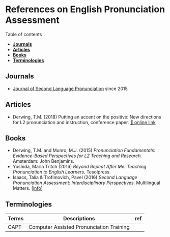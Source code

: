 # References on English Pronunciation Assessment

Table of contents

+ **[Journals](#journals)**  
+ **[Articles](#articles)**  
+ **[Books](#books)**  
+ **[Terminologies](#terminologies)**  

## Journals

+ [Journal of Second Language Pronunciation](https://benjamins.com/catalog/jslp) since 2015  


## Articles

+ Derwing, T.M. (2018) Putting an accent on the positive: New directions for L2 pronunciation and instruction, conference paper. [💾 online link](https://www.researchgate.net/publication/331227845)

## Books 

+ Derwing, T.M. and Munro, M.J. (2015) _Pronunciation Fundamentals: Evidence-Based Perspectives for L2 Teaching and Research._ Amsterdam: John Benjamins.
+ Yoshida, Marla Tritch (2016) _Beyond Repeat After Me: Teaching Pronunciation to English Learners._ Tesolpress.
+ Isaacs, Talia & Trofimovich, Pavel (2016) _Second Language Pronunciation Assessment: Interdisciplinary Perspectives._ Multilingual Matters. [[info]](https://www.multilingual-matters.com/page/detail/Second-Language-Pronunciation-Assessment/?k=9781783096831)


## Terminologies

|Terms|Descriptions|ref|
|--|--|--|
|CAPT| Computer Assisted Pronunciation Training||


